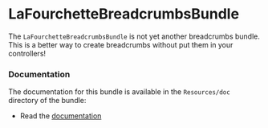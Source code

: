 LaFourchetteBreadcrumbsBundle
=============

The `LaFourchetteBreadcrumbsBundle` is not yet another breadcrumbs bundle. This is a better way to create breadcrumbs without put them in your controllers!

### Documentation

The documentation for this bundle is available in the `Resources/doc`
directory of the bundle:

* Read the [documentation](https://github.com/lafourchette/LaFourchetteBreadcrumbsBundle/blob/master/Resources/doc/index.md)